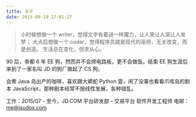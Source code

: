```yaml
---
title: 关于
date: 2015-09-19 17:01:27
---
```

> 小时候想做一个 writer，觉得文字有着谜一样魔力，让人笑让人哭让人发梦；
> 大点后想做一个 coder，觉得程序员就是现代的巫师，无关改变，而是创造。
> 生活总在变化，但求从心。


90 后，帝都 6 年 EE 狗，然而并不会焊电路板，更不会做饭。结束 EE 狗生涯后来到了一家名叫 JD 的狗厂做起了 CS 狗。

会煮 Java 岛出产的咖啡，喜欢跟大蟒蛇 Python 耍，闲了没事也看看爪哇岛的剧本 JavaScript，那种剧本经常不按线性发展，各种错乱。

工作：2015/07 - 至今，JD.COM 平台研发部 - 交易平台 软件开发工程师
电邮：[me@isudox.com](mailto:me@isudox.com)
